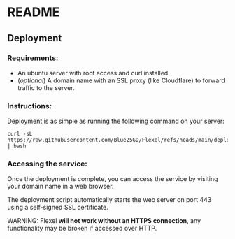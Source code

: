 # README

## Deployment

### Requirements:
- An ubuntu server with root access and curl installed.
- (_optional_) A domain name with an SSL proxy (like Cloudflare) to forward traffic to the server.

### Instructions:

Deployment is as simple as running the following command on your server:

```shell
curl -sL https://raw.githubusercontent.com/Blue25GD/Flexel/refs/heads/main/deploy.sh | bash
```

### Accessing the service:

Once the deployment is complete, you can access the service by visiting your domain name in a web browser.

The deployment script automatically starts the web server on port 443 using a self-signed SSL certificate.

WARNING: Flexel **will not work without an HTTPS connection**, any functionality may be broken if accessed over HTTP.